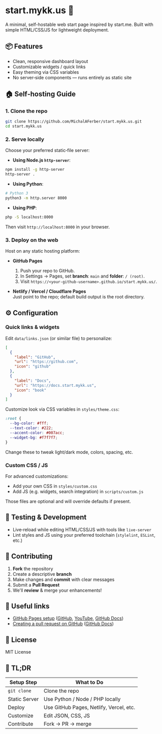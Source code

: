 # start.mykk.us 🚀

A minimal, self-hostable web start page inspired by start.me. Built with simple HTML/CSS/JS for lightweight deployment.

## 📦 Features

- Clean, responsive dashboard layout
- Customizable widgets / quick links
- Easy theming via CSS variables
- No server‑side components — runs entirely as static site

## 🏠 Self‑hosting Guide

### 1. Clone the repo

```bash
git clone https://github.com/MichalAFerber/start.mykk.us.git
cd start.mykk.us
````

### 2. Serve locally

Choose your preferred static‑file server:

- **Using Node.js `http-server`**:

```bash
npm install -g http-server
http-server .
```

- **Using Python**:

```bash
# Python 3
python3 -m http.server 8000
```

- **Using PHP**:

```bash
php -S localhost:8000
```

Then visit `http://localhost:8000` in your browser.
### 3. Deploy on the web

Host on any static hosting platform:

- **GitHub Pages**

    1. Push your repo to GitHub.
    2. In Settings → Pages, set **branch**: `main` and **folder**: `/ (root)`.
    3. Visit `https://<your‑github‑username>.github.io/start.mykk.us/`.
- **Netlify / Vercel / Cloudflare Pages**  
    Just point to the repo; default build output is the root directory.

## ⚙️ Configuration

### Quick links & widgets

Edit `data/links.json` (or similar file) to personalize:

```json
[
  {
    "label": "GitHub",
    "url": "https://github.com",
    "icon": "github"
  },
  {
    "label": "Docs",
    "url": "https://docs.start.mykk.us",
    "icon": "book"
  }
]
```

Customize look via CSS variables in `styles/theme.css`:

```css
:root {
  --bg-color: #fff;
  --text-color: #222;
  --accent-color: #007acc;
  --widget-bg: #f7f7f7;
}
```

Change these to tweak light/dark mode, colors, spacing, etc.

### Custom CSS / JS

For advanced customizations:

- Add your own CSS in `styles/custom.css`
- Add JS (e.g. widgets, search integration) in `scripts/custom.js`

Those files are optional and will override defaults if present.

## 🧪 Testing & Development

- Live‑reload while editing HTML/CSS/JS with tools like `live-server`
- Lint styles and JS using your preferred toolchain (`stylelint`, `ESLint`, etc.)

## 👥 Contributing

1. **Fork** the repository
2. Create a descriptive **branch**
3. Make changes and **commit** with clear messages
4. Submit a **Pull Request**
5. We'll **review** & merge your enhancements!

## 🔗 Useful links

- [GitHub Pages setup](https://docs.github.com/en/get-started/quickstart/hello-world) ([GitHub](https://github.com/?utm_source=chatgpt.com "GitHub · Build and ship software on a single, collaborative platform ..."), [YouTube](https://www.youtube.com/watch?pp=0gcJCfwAo7VqN5tD&v=277gRTVtw2I&utm_source=chatgpt.com "How to Get Started with GitHub (as a new developer) - YouTube"), [GitHub Docs](https://docs.github.com/get-started/quickstart/hello-world?utm_source=chatgpt.com "Hello World - GitHub Docs"))
- [Creating a pull request on GitHub](https://docs.github.com/en/get-started/quickstart/hello-world) ([GitHub Docs](https://docs.github.com/get-started/quickstart/hello-world?utm_source=chatgpt.com "Hello World - GitHub Docs"))

## 📜 License

MIT License

## 🚀 TL;DR

| Setup Step    | What to Do                              |
| ------------- | --------------------------------------- |
| `git clone`   | Clone the repo                          |
| Static Server | Use Python / Node / PHP locally         |
| Deploy        | Use GitHub Pages, Netlify, Vercel, etc. |
| Customize     | Edit JSON, CSS, JS                      |
| Contribute    | Fork → PR → merge                       |
